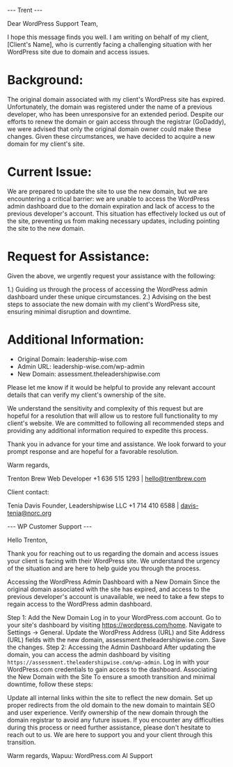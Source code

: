 --- Trent ---

Dear WordPress Support Team,

I hope this message finds you well. I am writing on behalf of my client, [Client's Name], who is currently facing a challenging situation with her WordPress site due to domain and access issues.

# Background:

The original domain associated with my client's WordPress site has expired. Unfortunately, the domain was registered under the name of a previous developer, who has been unresponsive for an extended period. Despite our efforts to renew the domain or gain access through the registrar (GoDaddy), we were advised that only the original domain owner could make these changes. Given these circumstances, we have decided to acquire a new domain for my client's site.

# Current Issue:

We are prepared to update the site to use the new domain, but we are encountering a critical barrier: we are unable to access the WordPress admin dashboard due to the domain expiration and lack of access to the previous developer's account. This situation has effectively locked us out of the site, preventing us from making necessary updates, including pointing the site to the new domain.

# Request for Assistance:

Given the above, we urgently request your assistance with the following:

1.) Guiding us through the process of accessing the WordPress admin dashboard under these unique circumstances.
2.) Advising on the best steps to associate the new domain with my client's WordPress site, ensuring minimal disruption and downtime.

# Additional Information:

- Original Domain: leadership-wise.com
- Admin URL: leadership-wise.com/wp-admin
- New Domain: assessment.theleadershipwise.com

Please let me know if it would be helpful to provide any relevant account details that can verify my client's ownership of the site.

We understand the sensitivity and complexity of this request but are hopeful for a resolution that will allow us to restore full functionality to my client's website. We are committed to following all recommended steps and providing any additional information required to expedite this process.

Thank you in advance for your time and assistance. We look forward to your prompt response and are hopeful for a favorable resolution.

Warm regards,

Trenton Brew
Web Developer
+1 636 515 1293 | hello@trentbrew.com

Client contact:

Tenia Davis
Founder, Leadershipwise LLC
+1 714 410 6588 | davis-tenia@norc.org

--- WP Customer Support ---

Hello Trenton,

Thank you for reaching out to us regarding the domain and access issues your client is facing with their WordPress site. We understand the urgency of the situation and are here to help guide you through the process.

Accessing the WordPress Admin Dashboard with a New Domain
Since the original domain associated with the site has expired, and access to the previous developer's account is unavailable, we need to take a few steps to regain access to the WordPress admin dashboard.

Step 1: Add the New Domain
Log in to your WordPress.com account.
Go to your site's dashboard by visiting https://wordpress.com/home.
Navigate to Settings → General.
Update the WordPress Address (URL) and Site Address (URL) fields with the new domain, assessment.theleadershipwise.com.
Save the changes.
Step 2: Accessing the Admin Dashboard
After updating the domain, you can access the admin dashboard by visiting `https://assessment.theleadershipwise.com/wp-admin`.
Log in with your WordPress.com credentials to gain access to the dashboard.
Associating the New Domain with the Site
To ensure a smooth transition and minimal downtime, follow these steps:

Update all internal links within the site to reflect the new domain.
Set up proper redirects from the old domain to the new domain to maintain SEO and user experience.
Verify ownership of the new domain through the domain registrar to avoid any future issues.
If you encounter any difficulties during this process or need further assistance, please don't hesitate to reach out to us. We are here to support you and your client through this transition.

Warm regards,
Wapuu: WordPress.com AI Support
